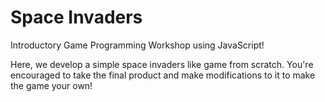 # Space Invaders
Introductory Game Programming Workshop using JavaScript!

Here, we develop a simple space invaders like game from scratch.  You're encouraged to take the final product and make modifications to it to make the game your own!
